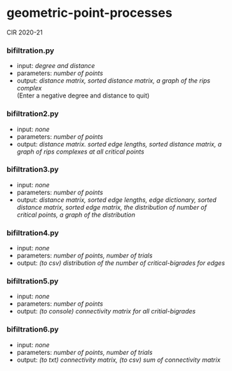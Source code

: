 # geometric-point-processes

CIR 2020-21

### bifiltration.py
* input: *degree and distance*
* parameters: *number of points*
* output: *distance matrix, sorted distance matrix, a graph of the rips complex*\
(Enter a negative degree and distance to quit)


### bifiltration2.py
* input: *none*
* parameters: *number of points*
* output: *distance matrix. sorted edge lengths, sorted distance matrix, a graph of rips complexes at all critical points*


### bifiltration3.py
* input: *none*
* parameters: *number of points*
* output: *distance matrix, sorted edge lengths, edge dictionary, sorted distance matrix, sorted edge matrix, the distribution of number of critical points, a graph of the distribution*


### bifiltration4.py
* input: *none*
* parameters: *number of points, number of trials*
* output: *(to csv) distribution of the number of critical-bigrades for edges*


### bifiltration5.py
* input: *none*
* parameters: *number of points*
* output: *(to console) connectivity matrix for all critial-bigrades*


### bifiltration6.py
* input: *none*
* parameters: *number of points, number of trials*
* output: *(to txt) connectivity matrix, (to csv) sum of connectivity matrix*